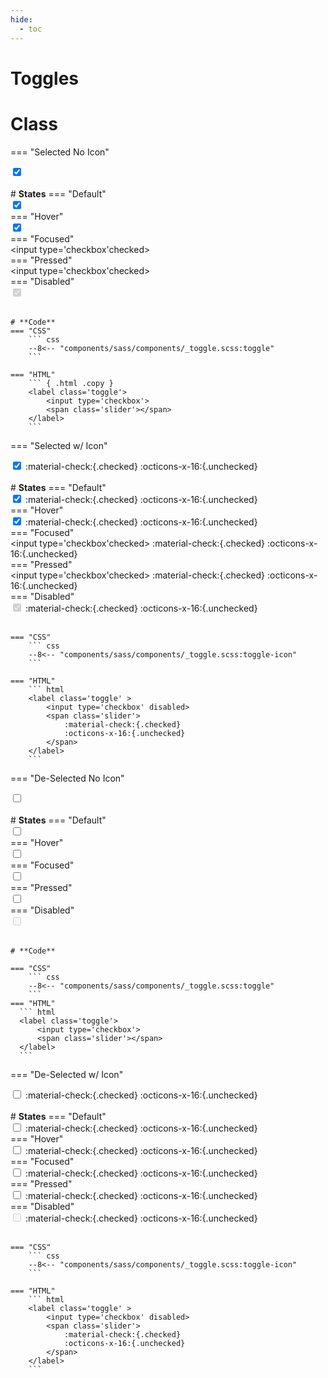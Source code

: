 ```yaml
---
hide:
  - toc
---
```


# **Toggles**
# Class
=== "Selected No Icon"
    <div class="btn-grid-1">
        <div class="grid-items"> 
            <label class='toggle' >
                <input type='checkbox' checked>
                <span class='slider'>
                </span>
            </label>
        </div>
    </div>
    <br>
    # **States**
    === "Default"
        <div class="btn-grid-1">
            <div class="grid-items"> 
                <label class='toggle' >
                    <input type='checkbox' checked>
                    <span class='slider'></span>
                </label>
            </div>
        </div>
    === "Hover"
        <div class="btn-grid-1">
            <div class="grid-items"> 
                <label class='toggle hover' >
                    <input type='checkbox' checked>
                    <span class='slider'></span>
                </label>
            </div>
        </div>
    === "Focused"
        <div class="btn-grid-1">
            <div class="grid-items"> 
                <label class='toggle focus'>
                    <input type='checkbox'checked>
                    <span class='slider'></span>
                </label>
            </div>
        </div>
    === "Pressed"
        <div class="btn-grid-1">
            <div class="grid-items"> 
                <label class='toggle active'>
                    <input type='checkbox'checked>
                    <span class='slider'></span>
                </label>
            </div>
        </div>
    === "Disabled"
        <div class="btn-grid-1">
            <div class="grid-items"> 
                <label class='toggle' >
                    <input type='checkbox' checked disabled>
                    <span class='slider'></span>
                </label>
            </div>
        </div>
    <br>


    # **Code**
    === "CSS"
        ``` css
        --8<-- "components/sass/components/_toggle.scss:toggle"
        ```

    === "HTML"
        ``` { .html .copy }
        <label class='toggle'>
            <input type='checkbox'>
            <span class='slider'></span>
        </label>
        ```

=== "Selected w/ Icon"
    <div class="btn-grid-1">
        <div class="grid-items"> 
            <label class='toggle' >
                <input type='checkbox' checked>
                <span class='slider'>
                    :material-check:{.checked}
                    :octicons-x-16:{.unchecked}
                </span>
            </label>
        </div>
    </div>
    <br>
    # **States**
    === "Default"
        <div class="btn-grid-1">
            <div class="grid-items"> 
                <label class='toggle' >
                    <input type='checkbox' checked>
                    <span class='slider'>
                      :material-check:{.checked}
                      :octicons-x-16:{.unchecked}
                    </span>
                </label>
            </div>
        </div>
    === "Hover"
        <div class="btn-grid-1">
            <div class="grid-items"> 
                <label class='toggle hover' >
                    <input type='checkbox' checked>
                    <span class='slider'>
                      :material-check:{.checked}
                      :octicons-x-16:{.unchecked}
                    </span>
                </label>
            </div>
        </div>
    === "Focused"
        <div class="btn-grid-1">
            <div class="grid-items"> 
                <label class='toggle focus'>
                    <input type='checkbox'checked>
                    <span class='slider'>
                        :material-check:{.checked}
                        :octicons-x-16:{.unchecked}
                    </span>                
                </label>
            </div>
        </div>
    === "Pressed"
        <div class="btn-grid-1">
            <div class="grid-items"> 
                <label class='toggle active'>
                    <input type='checkbox'checked>
                    <span class='slider'>
                        :material-check:{.checked}
                        :octicons-x-16:{.unchecked}
                    </span>   
                </label>
            </div>
        </div>
    === "Disabled"
        <div class="btn-grid-1">
            <div class="grid-items"> 
                <label class='toggle' >
                    <input type='checkbox' checked disabled>
                    <span class='slider'>
                        :material-check:{.checked}
                        :octicons-x-16:{.unchecked}
                    </span>   
                </label>
            </div>
        </div>
    <br>

    === "CSS" 
        ``` css
        --8<-- "components/sass/components/_toggle.scss:toggle-icon"
        ```

    === "HTML"
        ``` html  
        <label class='toggle' >
            <input type='checkbox' disabled>
            <span class='slider'>
                :material-check:{.checked}
                :octicons-x-16:{.unchecked}
            </span>
        </label>
        ```

=== "De-Selected No Icon"
    <div class="btn-grid-1">
        <div class="grid-items"> 
            <label class='toggle' >
                <input type='checkbox'>
                <span class='slider'>
                </span>
            </label>
        </div>
    </div>
    <br>
    # **States**
    === "Default"
        <div class="btn-grid-1">
            <div class="grid-items"> 
                <label class='toggle' >
                    <input type='checkbox'>
                    <span class='slider'></span>
                </label>
            </div>
        </div>
    === "Hover"
        <div class="btn-grid-1">
            <div class="grid-items"> 
                <label class='toggle hover' >
                    <input type='checkbox'>
                    <span class='slider'></span>
                </label>
            </div>
        </div>
    === "Focused"
        <div class="btn-grid-1">
            <div class="grid-items"> 
                <label class='toggle focus'>
                    <input type='checkbox'>
                    <span class='slider'></span>
                </label>
            </div>
        </div>
    === "Pressed"
        <div class="btn-grid-1">
            <div class="grid-items"> 
                <label class='toggle active'>
                    <input type='checkbox'>
                    <span class='slider'></span>
                </label>
            </div>
        </div>
    === "Disabled"
        <div class="btn-grid-1">
            <div class="grid-items"> 
                <label class='toggle' >
                    <input type='checkbox' disabled>
                    <span class='slider'></span>
                </label>
            </div>
        </div>
    <br>


    # **Code**

    === "CSS"
        ``` css
        --8<-- "components/sass/components/_toggle.scss:toggle"
        ```
    === "HTML"
      ``` html
      <label class='toggle'>
          <input type='checkbox'>
          <span class='slider'></span>
      </label>
      ```

=== "De-Selected w/ Icon"
    <div class="btn-grid-1">
        <div class="grid-items"> 
            <label class='toggle' >
                <input type='checkbox' >
                <span class='slider'>
                    :material-check:{.checked}
                    :octicons-x-16:{.unchecked}
                </span>
            </label>
        </div>
    </div>
    <br>
    # **States**
    === "Default"
        <div class="btn-grid-1">
            <div class="grid-items"> 
                <label class='toggle' >
                    <input type='checkbox'>
                    <span class='slider'>
                      :material-check:{.checked}
                      :octicons-x-16:{.unchecked}
                    </span>
                </label>
            </div>
        </div>
    === "Hover"
        <div class="btn-grid-1">
            <div class="grid-items"> 
                <label class='toggle hover' >
                    <input type='checkbox'>
                    <span class='slider'>
                      :material-check:{.checked}
                      :octicons-x-16:{.unchecked}
                    </span>
                </label>
            </div>
        </div>
    === "Focused"
        <div class="btn-grid-1">
            <div class="grid-items"> 
                <label class='toggle focus'>
                    <input type='checkbox'>
                    <span class='slider'>
                        :material-check:{.checked}
                        :octicons-x-16:{.unchecked}
                    </span>                
                </label>
            </div>
        </div>
    === "Pressed"
        <div class="btn-grid-1">
            <div class="grid-items"> 
                <label class='toggle active'>
                    <input type='checkbox'>
                    <span class='slider'>
                        :material-check:{.checked}
                        :octicons-x-16:{.unchecked}
                    </span>   
                </label>
            </div>
        </div>
    === "Disabled"
        <div class="btn-grid-1">
            <div class="grid-items"> 
                <label class='toggle' >
                    <input type='checkbox' disabled>
                    <span class='slider'>
                        :material-check:{.checked}
                        :octicons-x-16:{.unchecked}
                    </span>   
                </label>
            </div>
        </div>
    <br>

    === "CSS"
        ``` css
        --8<-- "components/sass/components/_toggle.scss:toggle-icon"
        ```

    === "HTML"
        ``` html
        <label class='toggle' >
            <input type='checkbox' disabled>
            <span class='slider'>
                :material-check:{.checked}
                :octicons-x-16:{.unchecked}
            </span>
        </label>
        ```